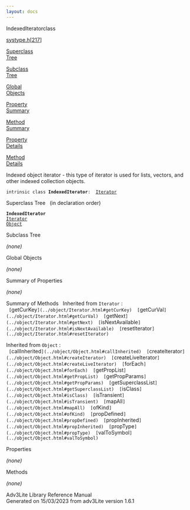 ```yaml
---
layout: docs
---
```

<span class="title">IndexedIterator</span><span class="type">class</span>

[systype.h](../file/systype.h.html)\[[217](../source/systype.h.html#217)\]

[Superclass  
Tree](#_SuperClassTree_)

[Subclass  
Tree](#_SubClassTree_)

[Global  
Objects](#_ObjectSummary_)

[Property  
Summary](#_PropSummary_)

[Method  
Summary](#_MethodSummary_)

[Property  
Details](#_Properties_)

[Method  
Details](#_Methods_)



Indexed object iterator - this type of iterator is used for lists,
vectors, and other indexed collection objects.

`intrinsic class `**`IndexedIterator`**` :   `[`Iterator`](../object/Iterator.html)



<span id="_SuperClassTree_"></span>



<span class="hdln">Superclass Tree</span>   (in declaration order)



**`IndexedIterator`**  
[`Iterator`](../object/Iterator.html)  
[`Object`](../object/Object.html)  
<span id="_SubClassTree_"></span>



<span class="hdln">Subclass Tree</span>  



*(none)* <span id="_ObjectSummary_"></span>



<span class="hdln">Global Objects</span>  



*(none)* <span id="_PropSummary_"></span>



<span class="hdln">Summary of Properties</span>  


*(none)* <span id="_MethodSummary_"></span>



<span class="hdln">Summary of Methods</span>  
Inherited from `Iterator` :  
` [`getCurKey`](../object/Iterator.html#getCurKey)  [`getCurVal`](../object/Iterator.html#getCurVal)  [`getNext`](../object/Iterator.html#getNext)  [`isNextAvailable`](../object/Iterator.html#isNextAvailable)  [`resetIterator`](../object/Iterator.html#resetIterator)  `

Inherited from `Object` :  
` [`callInherited`](../object/Object.html#callInherited)  [`createIterator`](../object/Object.html#createIterator)  [`createLiveIterator`](../object/Object.html#createLiveIterator)  [`forEach`](../object/Object.html#forEach)  [`getPropList`](../object/Object.html#getPropList)  [`getPropParams`](../object/Object.html#getPropParams)  [`getSuperclassList`](../object/Object.html#getSuperclassList)  [`isClass`](../object/Object.html#isClass)  [`isTransient`](../object/Object.html#isTransient)  [`mapAll`](../object/Object.html#mapAll)  [`ofKind`](../object/Object.html#ofKind)  [`propDefined`](../object/Object.html#propDefined)  [`propInherited`](../object/Object.html#propInherited)  [`propType`](../object/Object.html#propType)  [`valToSymbol`](../object/Object.html#valToSymbol)  `

<span id="_Properties_"></span>



<span class="hdln">Properties</span>  



*(none)* <span id="_Methods_"></span>



<span class="hdln">Methods</span>  



*(none)*



Adv3Lite Library Reference Manual  
Generated on 15/03/2023 from adv3Lite version 1.6.1


